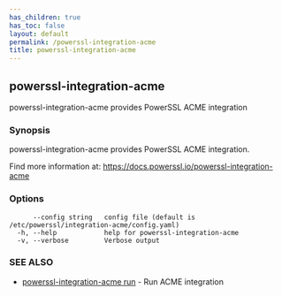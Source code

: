 ```yaml
---
has_children: true
has_toc: false
layout: default
permalink: /powerssl-integration-acme
title: powerssl-integration-acme
---
```

## powerssl-integration-acme

powerssl-integration-acme provides PowerSSL ACME integration

### Synopsis

powerssl-integration-acme provides PowerSSL ACME integration.

Find more information at: https://docs.powerssl.io/powerssl-integration-acme

### Options

```
      --config string   config file (default is /etc/powerssl/integration-acme/config.yaml)
  -h, --help            help for powerssl-integration-acme
  -v, --verbose         Verbose output
```

### SEE ALSO

* [powerssl-integration-acme run](/powerssl-integration-acme/run)	 - Run ACME integration
